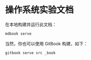 # 操作系统实验文档

在本地构建并运行此文档：

```bash
mdbook serve
```

当然，你也可以使用 GitBook 构建，如下：

```bash
gitbook serve src _book
```
